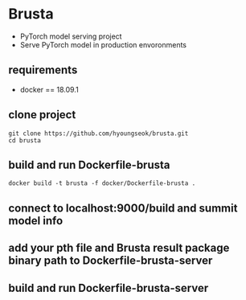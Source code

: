 # Brusta
+ PyTorch model serving project
+ Serve PyTorch model in production envoronments

## requirements
+ docker == 18.09.1

## clone project
```
git clone https://github.com/hyoungseok/brusta.git
cd brusta
```

## build and run Dockerfile-brusta
```
docker build -t brusta -f docker/Dockerfile-brusta .
```

## connect to localhost:9000/build and summit model info

## add your pth file and Brusta result package binary path to Dockerfile-brusta-server

## build and run Dockerfile-brusta-server

